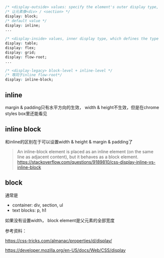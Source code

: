 

```css
/* <display-outside> values: specify the element's outer display type, which is esssentially it's role in flow layout */
/* 让元素像<div> / <section> */
display: block; 
/* default value */
display: inline; 
...

/* <display-inside> values, inner display type, which defines the type of formatting context that lays out its contents (assuming it is a non-replaced element). */
display: table;
display: flex;
display: grid;
display: flow-root;
...

/* <display-legacy> block-level + inline-level */
/* 等同于inline flow-root*/
display: inline-block;
```

## inline

margin & padding只有水平方向的生效， width & height不生效，但是在chrome styles box里还能看见

## inline block

和inline的区别在于可以设置width & height & margin & padding了
> An inline-block element is placed as an inline element (on the same line as adjacent content), but it behaves as a block element.
https://stackoverflow.com/questions/9189810/css-display-inline-vs-inline-block

## block

通常是
* container: div, section, ul
* text blocks: p, h1

如果没有设置width， block element是父元素的全部宽度

参考资料：

https://css-tricks.com/almanac/properties/d/display/

https://developer.mozilla.org/en-US/docs/Web/CSS/display
